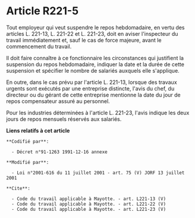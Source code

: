 # Article R221-5

Tout employeur qui veut suspendre le repos hebdomadaire, en vertu des articles L. 221-13, L. 221-22 et L. 221-23, doit en
aviser l'inspecteur du travail immédiatement et, sauf le cas de force majeure, avant le commencement du travail. 

Il doit faire connaître à ce fonctionnaire les circonstances qui justifient la suspension du repos hebdomadaire, indiquer la
date et la durée de cette suspension et spécifier le nombre de salariés auxquels elle s'applique. 

En outre, dans le cas prévu par l'article L. 221-13, lorsque des travaux urgents sont exécutés par une entreprise distincte,
l'avis du chef, du directeur ou du gérant de cette entreprise mentionne la date du jour de repos compensateur assuré au
personnel. 

Pour les industries déterminées à l'article L. 221-23, l'avis indique les deux jours de repos mensuels réservés aux salariés.

**Liens relatifs à cet article**

	**Codifié par**:

	  - Décret n°91-1263 1991-12-16 annexe

	**Modifié par**:

	  - Loi n°2001-616 du 11 juillet 2001 - art. 75 (V) JORF 13 juillet 2001

	**Cite**:

	  - Code du travail applicable à Mayotte. - art. L221-13 (V)
	  - Code du travail applicable à Mayotte. - art. L221-22 (V)
	  - Code du travail applicable à Mayotte. - art. L221-23 (V)
